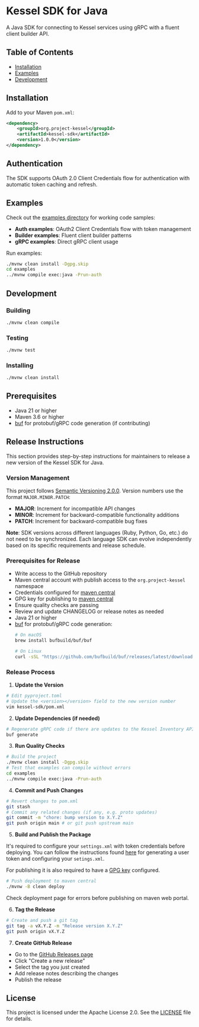 # Kessel SDK for Java

A Java SDK for connecting to Kessel services using gRPC with a fluent client builder API.

## Table of Contents

- [Installation](#installation)
- [Examples](#examples)
- [Development](#development)

## Installation

Add to your Maven `pom.xml`:

```xml
<dependency>
    <groupId>org.project-kessel</groupId>
    <artifactId>kessel-sdk</artifactId>
    <version>1.0.0</version>
</dependency>
```

## Authentication

The SDK supports OAuth 2.0 Client Credentials flow for authentication with automatic token caching and refresh.

## Examples

Check out the [examples directory](./examples) for working code samples:

- **Auth examples**: OAuth2 Client Credentials flow with token management
- **Builder examples**: Fluent client builder patterns
- **gRPC examples**: Direct gRPC client usage

Run examples:
```bash
./mvnw clean install -Dgpg.skip
cd examples
../mvnw compile exec:java -Prun-auth
```

## Development

### Building

```bash
./mvnw clean compile
```

### Testing

```bash
./mvnw test
```

### Installing

```bash
./mvnw clean install
```

## Prerequisites

- Java 21 or higher
- Maven 3.6 or higher
- [buf](https://github.com/bufbuild/buf) for protobuf/gRPC code generation (if contributing)

## Release Instructions

This section provides step-by-step instructions for maintainers to release a new version of the Kessel SDK for Java.

### Version Management

This project follows [Semantic Versioning 2.0.0](https://semver.org/). Version numbers use the format `MAJOR.MINOR.PATCH`:

- **MAJOR**: Increment for incompatible API changes
- **MINOR**: Increment for backward-compatible functionality additions
- **PATCH**: Increment for backward-compatible bug fixes

**Note**: SDK versions across different languages (Ruby, Python, Go, etc.) do not need to be synchronized. Each language SDK can evolve independently based on its specific requirements and release schedule.

### Prerequisites for Release

- Write access to the GitHub repository
- Maven central account with publish access to the `org.project-kessel` namespace
- Credentials configured for [maven central](https://central.sonatype.org/publish/publish-portal-maven/#credentials) 
- GPG key for publishing to [maven central](https://central.sonatype.org/publish/requirements/gpg/)
- Ensure quality checks are passing
- Review and update CHANGELOG or release notes as needed
- Java 21 or higher
- [buf](https://github.com/bufbuild/buf) for protobuf/gRPC code generation:
  ```bash
  # On macOS
  brew install bufbuild/buf/buf
  
  # On Linux
  curl -sSL "https://github.com/bufbuild/buf/releases/latest/download/buf-$(uname -s)-$(uname -m)" -o "/usr/local/bin/buf" && chmod +x "/usr/local/bin/buf"
  ```

### Release Process

1. **Update the Version**

```bash
# Edit pyproject.toml
# Update the <version></version> field to the new version number
vim kessel-sdk/pom.xml
```

2. **Update Dependencies (if needed)**

```bash
# Regenerate gRPC code if there are updates to the Kessel Inventory API
buf generate
```

3. **Run Quality Checks**

```bash
# Build the project
./mvnw clean install -Dgpg.skip
# Test that examples can compile without errors
cd examples
../mvnw compile exec:java -Prun-auth
```

4. **Commit and Push Changes**

```bash
# Revert changes to pom.xml
git stash
# Commit any related changes (if any, e.g. proto updates)
git commit -m "chore: bump version to X.Y.Z"
git push origin main # or git push upstream main
```

5. **Build and Publish the Package**

It's required to configure your `settings.xml` with token credentials before deploying.
You can follow the instructions found [here](https://central.sonatype.org/publish/publish-portal-maven/#credentials) for generating a user token and configuring your `setings.xml`.

For publishing it is also required to have a [GPG key](https://central.sonatype.org/publish/requirements/gpg/) configured.

```bash
# Push deployment to maven central
./mvnw -B clean deploy
```
Check deployment page for errors before publishing on maven web portal.

6. **Tag the Release**

```bash
# Create and push a git tag
git tag -a vX.Y.Z -m "Release version X.Y.Z"
git push origin vX.Y.Z
```

7. **Create GitHub Release**

- Go to the [GitHub Releases page](https://github.com/project-kessel/kessel-sdk-py/releases)
- Click "Create a new release"
- Select the tag you just created
- Add release notes describing the changes
- Publish the release

## License

This project is licensed under the Apache License 2.0. See the [LICENSE](LICENSE) file for details.
